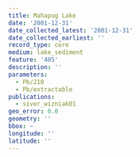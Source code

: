 ```yaml
---
title: Mahapug Lake
date: '2001-12-31'
date_collected_latest: '2001-12-31'
date_collected_earliest: ''
record_type: core
medium: lake_sediment
feature: '405'
description: ''
parameters:
  - Pb/210
  - Pb/extractable
publications:
  - siver_wizniak01
geo_error: 0.0
geometry: ''
bbox: ~
longitude: ''
latitude: ''
---
```

